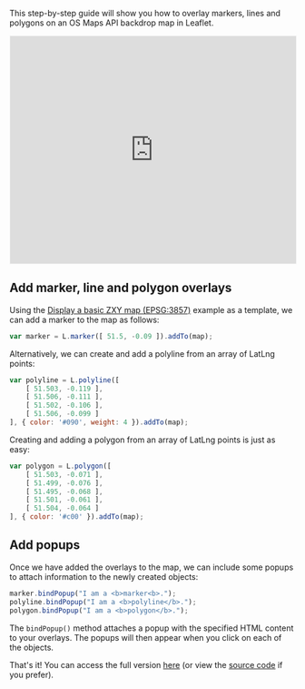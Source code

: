 This step-by-step guide will show you how to overlay markers, lines and polygons on an OS Maps API backdrop map in Leaflet.

<p><iframe style="width:100%;height:400px;max-width:1200px;border:1px solid #f5f5f5;" src="https://labs.os.uk/public/os-data-hub-tutorials/dist/quick-start/leaflet-adding-overlays.php?auth=" title="Adding Overlays"></iframe></p>

## Add marker, line and polygon overlays

Using the [Display a basic ZXY map (EPSG:3857)](https://labs.os.uk/public/os-data-hub-examples/os-maps-api/zxy-3857-basic-map) example as a template, we can add a marker to the map as follows:

```js
var marker = L.marker([ 51.5, -0.09 ]).addTo(map);
```

Alternatively, we can create and add a polyline from an array of LatLng points:

```js
var polyline = L.polyline([
    [ 51.503, -0.119 ],
    [ 51.506, -0.111 ],
    [ 51.502, -0.106 ],
    [ 51.506, -0.099 ]
], { color: '#090', weight: 4 }).addTo(map);
```

Creating and adding a polygon from an array of LatLng points is just as easy:

```js
var polygon = L.polygon([
    [ 51.503, -0.071 ],
    [ 51.499, -0.076 ],
    [ 51.495, -0.068 ],
    [ 51.501, -0.061 ],
    [ 51.504, -0.064 ]
], { color: '#c00' }).addTo(map);
```

## Add popups

Once we have added the overlays to the map, we can include some popups to attach information to the newly created objects:

```js
marker.bindPopup("I am a <b>marker<b>.");
polyline.bindPopup("I am a <b>polyline</b>.");
polygon.bindPopup("I am a <b>polygon</b>.");
```

The `bindPopup()` method attaches a popup with the specified HTML content to your overlays. The popups will then appear when you click on each of the objects.

That's it! You can access the full version [here](https://labs.os.uk/public/os-data-hub-tutorials/dist/quick-start/leaflet-adding-overlays.php?auth=) (or view the [source code](https://labs.os.uk/public/os-data-hub-tutorials/dist/quick-start/source-view.html#leaflet-adding-overlays) if you prefer).
